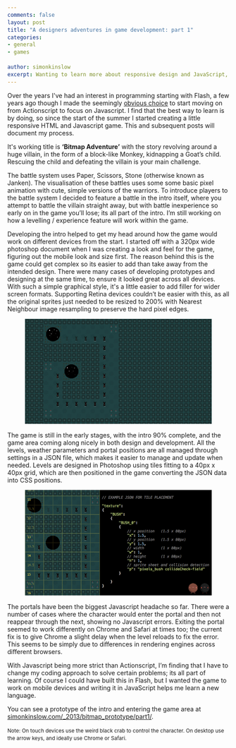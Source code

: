 ```yaml
---
comments: false
layout: post
title: "A designers adventures in game development: part 1"
categories:
- general
- games

author: simonkinslow
excerpt: Wanting to learn more about responsive design and JavaScript, Simon decided to foray into game development and start creating an old skool bitmap game.
---
```


Over the years I've had an interest in programming starting with Flash, a few years ago though I made the seemingly [obvious choice](http://www.apple.com/hotnews/thoughts-on-flash/) to start moving on from Actionscript to focus on Javascript. I find that the best way to learn is by doing, so since the start of the summer I started creating a little responsive HTML and Javascript game. This and subsequent posts will document my process.

It's working title is **‘Bitmap Adventure’** with the story revolving around a huge villain, in the form of a block-like Monkey, kidnapping a Goat’s child. Rescuing the child and defeating the villain is your main challenge.

The battle system uses Paper, Scissors, Stone (otherwise known as Janken). The visualisation of these battles uses some some basic pixel animation with cute, simple versions of the warriors. To introduce players to the battle system I decided to feature a battle in the intro itself, where you attempt to battle the villain straight away, but with battle inexperience so early on in the game you’ll lose; its all part of the intro. I’m still working on how a levelling / experience feature will work within the game.

Developing the intro helped to get my head around how the game would work on different devices from the start. I started off with a 320px wide photoshop document when I was creating a look and feel for the game, figuring out the mobile look and size first. The reason behind this is the game could get complex so its easier to add than take away from the intended design. There were many cases of developing prototypes and designing at the same time, to ensure it looked great across all devices. With such a simple graphical style, it's a little easier to add filler for wider screen formats. Supporting Retina devices couldn’t be easier with this, as all the original sprites just needed to be resized to 200% with Nearest Neighbour image resampling to preserve the hard pixel edges.

<figure><img src="/img/blog/adventures-in-game-dev/post1-b.jpg" alt="Positioning elements"></figure>

The game is still in the early stages, with the intro 90% complete, and the game area coming along nicely in both design and development. All the levels, weather parameters and portal positions are all managed through settings in a JSON file, which makes it easier to manage and update when needed. Levels are designed in Photoshop using tiles fitting to a 40px x 40px grid, which are then positioned in the game converting the JSON data into CSS positions.

<figure><img src="/img/blog/adventures-in-game-dev/post1-a.jpg" alt="Positioning elements"></figure>

The portals have been the biggest Javascript headache so far. There were a number of cases where the character would enter the portal and then not reappear through the next, showing no Javascript errors. Exiting the portal seemed to work differently on Chrome and Safari at times too; the current fix is to give Chrome a slight delay when the level reloads to fix the error.  This seems to be simply due to differences in rendering engines across different browsers.

With Javascript being more strict than Actionscript, I’m finding that I have to change my coding approach to solve certain problems; its all part of learning. Of course I could have built this in Flash, but I wanted the game to work on mobile devices and writing it in JavaScript helps me learn a new language.

You can see a prototype of the intro and entering the game area at [simonkinslow.com/_2013/bitmap_prototype/part1/](http://simonkinslow.com/_2013/bitmap_prototype/part1/).

<small>Note: On touch devices use the weird black crab to control the character. On desktop use the arrow keys, and ideally use Chrome or Safari.</small>
